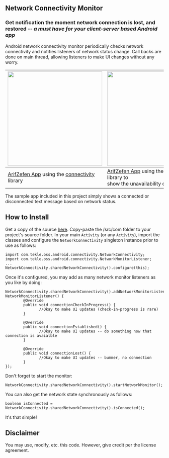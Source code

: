 ## Network Connectivity Monitor ##
### Get notification the moment network connection is lost, and restored -- <em>a must have for your client-server based Android app</em> ###
Android network connectivity monitor periodically checks network connectivity and notifies listeners of network status change. Call backs are done on main thread, allowing listeners to make UI changes without any worry.

| <img src='http://connectivity.googlecode.com/files/com.arifsoft.arifzefen.network_banner.png' width='300px' />| <img src='http://connectivity.googlecode.com/files/com.arifsoft.arifzefen.no_network_banner.png' width='300px' />|
|:--------------------------------------------------------------------------------------------------------------|:-----------------------------------------------------------------------------------------------------------------|
|[ArifZefen App](https://market.android.com/details?id=com.arifsoft.arifzefen) using the [connectivity](#.md) library|[ArifZefen App](https://market.android.com/details?id=com.arifsoft.arifzefen) using the [connectivity](#.md) library to <br />show the unavailability of network|

The sample app included in this project simply shows a connected or disconnected text message based on network status.

## How to Install ##
Get a copy of the source [here](https://code.google.com/p/connectivity/source/checkout). Copy-paste the /src/com folder to your project's source folder.
In your main `Activity` (or any `Activity`), import the classes and configure the `NetworkConnectivity` singleton instance prior to use as follows:
```
import com.tekle.oss.android.connectivity.NetworkConnectivity;
import com.tekle.oss.android.connectivity.NetworkMonitorListener;
...
NetworkConnectivity.sharedNetworkConnectivity().configure(this);
```
Once it's configured, you may add as many network monitor listeners as you like by doing:
```
NetworkConnectivity.sharedNetworkConnectivity().addNetworkMonitorListener(new NetworkMonitorListener() {
        @Override
        public void connectionCheckInProgress() {
               //Okay to make UI updates (check-in-progress is rare)
        }

        @Override
        public void connectionEstablished() {
               //Okay to make UI updates -- do something now that connection is avaialble           
        }

        @Override
        public void connectionLost() {
               //Okay to make UI updates -- bummer, no connection
        }
});
```
Don't forget to start the monitor:
```
NetworkConnectivity.sharedNetworkConnectivity().startNetworkMonitor();
```

You can also get the network state synchronously as follows:
```
boolean isConnected = NetworkConnectivity.sharedNetworkConnectivity().isConnected();
```
It's that simple!

## Disclaimer ##
You may use, modify, etc. this code. However, give credit per the license agreement.